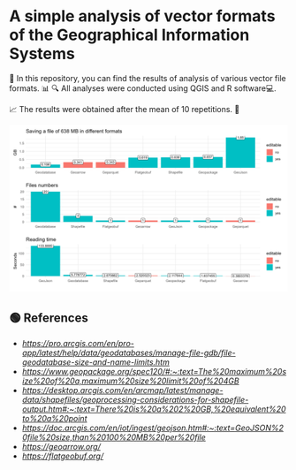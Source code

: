 # **A simple analysis of vector formats of the Geographical Information Systems**

📁 In this repository, you can find the results of analysis of various vector file formats. 📊
🔍 All analyses were conducted using QGIS and R software💻.

📈 The results were obtained after the mean of 10 repetitions. 🔢

![](./results_vector_formats.png)

## 🟢 References 
- *https://pro.arcgis.com/en/pro-app/latest/help/data/geodatabases/manage-file-gdb/file-geodatabase-size-and-name-limits.htm*
- *https://www.geopackage.org/spec120/#:~:text=The%20maximum%20size%20of%20a,maximum%20size%20limit%20of%204GB*
- *https://desktop.arcgis.com/en/arcmap/latest/manage-data/shapefiles/geoprocessing-considerations-for-shapefile-output.htm#:~:text=There%20is%20a%202%20GB,%20equivalent%20to%20a%20point*
- *https://doc.arcgis.com/en/iot/ingest/geojson.htm#:~:text=GeoJSON%20file%20size,than%20100%20MB%20per%20file*
- *https://geoarrow.org/*
- *https://flatgeobuf.org/*
